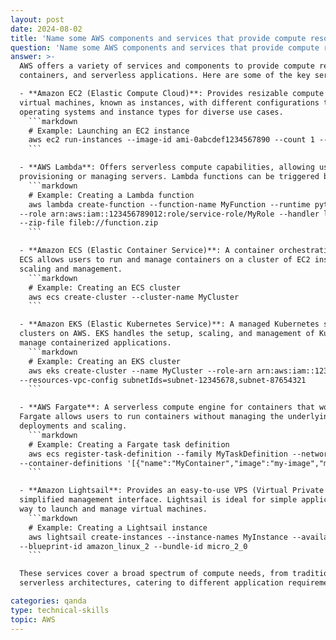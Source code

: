 ```yaml
---
layout: post
date: 2024-08-02
title: 'Name some AWS components and services that provide compute resources'
question: 'Name some AWS components and services that provide compute resources, for instance ways to run VMs, containers or serverless?'
answer: >-
  AWS offers a variety of services and components to provide compute resources, allowing users to run virtual machines, 
  containers, and serverless applications. Here are some of the key services:

  - **Amazon EC2 (Elastic Compute Cloud)**: Provides resizable compute capacity in the cloud. Users can launch 
  virtual machines, known as instances, with different configurations to meet their needs. EC2 supports various 
  operating systems and instance types for diverse use cases.
    ```markdown
    # Example: Launching an EC2 instance
    aws ec2 run-instances --image-id ami-0abcdef1234567890 --count 1 --instance-type t2.micro --key-name MyKeyPair
    ```

  - **AWS Lambda**: Offers serverless compute capabilities, allowing users to run code in response to events without 
  provisioning or managing servers. Lambda functions can be triggered by AWS services like S3, DynamoDB, or API Gateway.
    ```markdown
    # Example: Creating a Lambda function
    aws lambda create-function --function-name MyFunction --runtime python3.8 
  --role arn:aws:iam::123456789012:role/service-role/MyRole --handler lambda_function.lambda_handler 
  --zip-file fileb://function.zip
    ```

  - **Amazon ECS (Elastic Container Service)**: A container orchestration service that supports Docker containers. 
  ECS allows users to run and manage containers on a cluster of EC2 instances, integrating with other AWS services for 
  scaling and management.
    ```markdown
    # Example: Creating an ECS cluster
    aws ecs create-cluster --cluster-name MyCluster
    ```

  - **Amazon EKS (Elastic Kubernetes Service)**: A managed Kubernetes service that simplifies running Kubernetes 
  clusters on AWS. EKS handles the setup, scaling, and management of Kubernetes, making it easier to deploy and 
  manage containerized applications.
    ```markdown
    # Example: Creating an EKS cluster
    aws eks create-cluster --name MyCluster --role-arn arn:aws:iam::123456789012:role/EKSRole 
  --resources-vpc-config subnetIds=subnet-12345678,subnet-87654321
    ```

  - **AWS Fargate**: A serverless compute engine for containers that works with both ECS and EKS. 
  Fargate allows users to run containers without managing the underlying EC2 instances, simplifying container 
  deployments and scaling.
    ```markdown
    # Example: Creating a Fargate task definition
    aws ecs register-task-definition --family MyTaskDefinition --network-mode awsvpc 
  --container-definitions '[{"name":"MyContainer","image":"my-image","memory":512,"cpu":256}]'
    ```

  - **Amazon Lightsail**: Provides an easy-to-use VPS (Virtual Private Server) option with a 
  simplified management interface. Lightsail is ideal for simple applications and provides a straightforward 
  way to launch and manage virtual machines.
    ```markdown
    # Example: Creating a Lightsail instance
    aws lightsail create-instances --instance-names MyInstance --availability-zone us-east-1a 
  --blueprint-id amazon_linux_2 --bundle-id micro_2_0
    ```

  These services cover a broad spectrum of compute needs, from traditional VMs to modern container and 
  serverless architectures, catering to different application requirements and deployment preferences.

categories: qanda
type: technical-skills
topic: AWS
---
```

